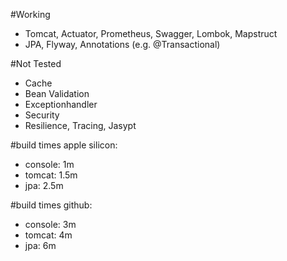 #Working
- Tomcat, Actuator, Prometheus, Swagger, Lombok, Mapstruct
- JPA, Flyway, Annotations (e.g. @Transactional)

#Not Tested
- Cache
- Bean Validation
- Exceptionhandler
- Security
- Resilience, Tracing, Jasypt

#build times apple silicon:
- console: 1m
- tomcat: 1.5m
- jpa: 2.5m

#build times github:
- console: 3m
- tomcat: 4m
- jpa: 6m
